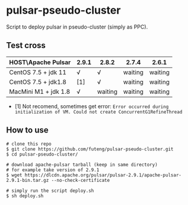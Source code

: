 # pulsar-pseudo-cluster
Script to deploy pulsar in pseudo-cluster (simply as PPC).

## Test cross

| HOST\Apache Pulsar   | 2.9.1 | 2.8.2   | 2.7.4   | 2.6.1   |
| -------------------- | ----- | ------- | ------- | ------- |
| CentOS 7.5 + jdk 11  | √     | √       | waiting | waiting |
| CentOS 7.5 + jdk1.8  | [1]   | √       | waiting | waiting |
| MacMini M1 + jdk 1.8 | √     | waiting | waiting | waiting |

- [1] Not recomend, sometimes get error: `Error occurred during initialization of VM. Could not create ConcurrentG1RefineThread`

## How to use

```shell
# clone this repo
$ git clone https://github.com/futeng/pulsar-pseudo-cluster.git
$ cd pulsar-pseudo-cluster/

# download apache-pulsar tarball (keep in same directory)
# for example take version of 2.9.1
$ wget https://dlcdn.apache.org/pulsar/pulsar-2.9.1/apache-pulsar-2.9.1-bin.tar.gz --no-check-certificate

# simply run the script deploy.sh
$ sh deploy.sh
```

 

